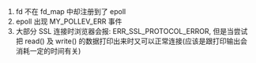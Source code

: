 1. fd 不在 fd_map 中却注册到了 epoll
2. epoll 出现 MY_POLLEV_ERR 事件
3. 大部分 SSL 连接时浏览器会报: ERR_SSL_PROTOCOL_ERROR, 
但是当尝试把 read() 及 write() 的数据打印出来时又可以正常连接(应该是跟打印输出会消耗一定的时间有关)
